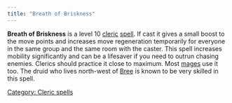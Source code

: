 ```yaml
---
title: "Breath of Briskness"
---
```


**Breath of Briskness** is a level 10 [cleric](cleric "wikilink")
[spell](spell "wikilink"). If cast it gives a small boost to the move
points and increases move regeneration temporarily for everyone in the
same group and the same room with the caster.
This spell increases mobility significantly and can be a lifesaver if
you need to outrun chasing enemies. Clerics should practice it close to
maximum. Most [mages](mage "wikilink") use it too. The druid who lives
north-west of [Bree](Bree "wikilink") is known to be very skilled in
this spell.

[Category: Cleric spells](Category:_Cleric_spells "wikilink")